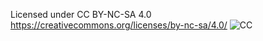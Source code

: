 Licensed under CC BY-NC-SA 4.0
https://creativecommons.org/licenses/by-nc-sa/4.0/
![CC](https://creativecommons.org/wp-content/themes/vocabulary-theme/vocabulary/svg/cc/icons/cc-icons.svg#cc-logo "CC")
